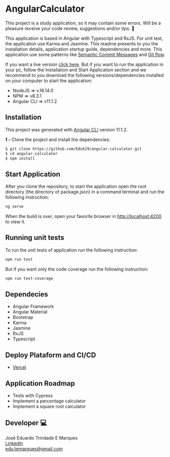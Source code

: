 # AngularCalculator

This project is a study application, so it may contain some errors. Will be a pleasure receive your code review, suggestions and/or tips. :raised_hands:

This application is based in Angular with Typescript and RxJS. For unit test, the application use Karma and Jasmine. This readme presents to you the installation details, application startup guide, dependencies and more. This application use some patterns like [Semantic Commit Messages](https://gist.github.com/joshbuchea/6f47e86d2510bce28f8e7f42ae84c716) and [Git flow](https://nvie.com/posts/a-successful-git-branching-model/).

If you want a live version [click here](https://angular-calculator-hazel.vercel.app/). But if you want to run the application in your pc, follow the Installation and Start Application section and we recommend to you download the following versions/dependencies installed on your computer to start the application:

- NodeJS => v.16.14.0
- NPM => v8.3.1
- Angular CLI => v11.1.2

## Installation

This project was generated with [Angular CLI](https://github.com/angular/angular-cli) version 11.1.2.

**1 -** Clone the project and install the dependencies:

```bash
$ git clone https://github.com/Eduk29/angular-calculator.git
$ cd angular-calculator
$ npm install
```

## Start Application

After you clone the repository, to start the application open the root directory (the directory of package.json) in a command terminal and run the following instruction:

```bash
ng serve
```

When the build is over, open your favorite browser in [http://localhost:4200](http://localhost:4200) to view it.

## Running unit tests

To run the unit tests of application run the following instruction:

```bash
npm run test
```

But if you want only the code coverage run the following instruction:

```bash
npm run test-coverage
```

## Dependecies

- Angular Framework
- Angular Material
- Bootstrap
- Karma
- Jasmine
- RxJS
- Typescript

## Deploy Plataform and CI/CD

- [Vercel](https://vercel.com/)

## Application Roadmap

- Tests with Cypress
- Implement a percentage calculator
- Implement a square root calculator

## Developer :computer:

José Eduardo Trindade E Marques  
[LinkedIn](https://www.linkedin.com/in/eduardomarques29/)  
edu.temarques@gmail.com  
